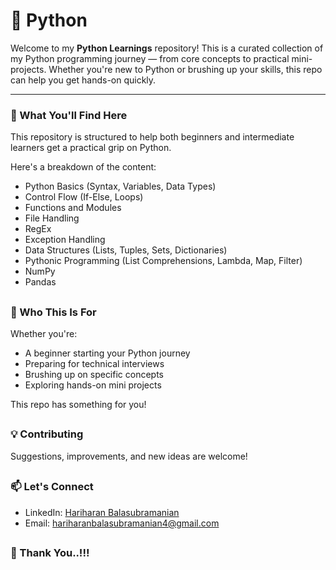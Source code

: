 # 📘 Python

Welcome to my **Python Learnings** repository! This is a curated collection of my Python programming journey — from core concepts to practical mini-projects. Whether you're new to Python or brushing up your skills, this repo can help you get hands-on quickly.

---


### 🚀 What You'll Find Here

This repository is structured to help both beginners and intermediate learners get a practical grip on Python. 

Here's a breakdown of the content:

- Python Basics (Syntax, Variables, Data Types)
- Control Flow (If-Else, Loops)
- Functions and Modules
- File Handling
- RegEx
- Exception Handling
- Data Structures (Lists, Tuples, Sets, Dictionaries)
- Pythonic Programming (List Comprehensions, Lambda, Map, Filter)
- NumPy
- Pandas

##

### 🙌 Who This Is For

Whether you're:

 - A beginner starting your Python journey
 - Preparing for technical interviews
- Brushing up on specific concepts
- Exploring hands-on mini projects

This repo has something for you!

##

### 💡 Contributing

Suggestions, improvements, and new ideas are welcome!

##

### 📫 Let's Connect

- LinkedIn: [Hariharan Balasubramanian](www.linkedin.com/in/hariharan-balasubramanian97)
- Email: hariharanbalasubramanian4@gmail.com

##
### 🙏 Thank You..!!!

